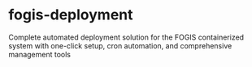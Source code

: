 # fogis-deployment
Complete automated deployment solution for the FOGIS containerized system with one-click setup, cron automation, and comprehensive management tools
